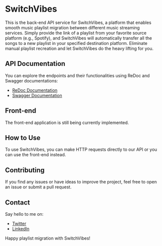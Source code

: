 # SwitchVibes
This is the back-end API service for SwitchVibes, a platform that enables smooth music playlist migration between different music streaming services.
Simply provide the link of a playlist from your favorite source platform (e.g., Spotify), and SwitchVibes will automatically transfer all the songs to
a new playlist in your specified destination platform. Eliminate manual playlist recreation and let SwitchVibes do the heavy lifting for you.

## API Documentation
You can explore the endpoints and their functionalities using ReDoc and Swagger documentations:
- [ReDoc Documentation](https://switch-vibes-production.up.railway.app/docs/)
- [Swagger Documentation](https://switch-vibes-production.up.railway.app/swagger/)

## Front-end
The front-end application is still being currently implemented.

## How to Use
To use SwitchVibes, you can make HTTP requests directly to our API or you can use the front-end instead.

## Contributing
If you find any issues or have ideas to improve the project, feel free to open an issue or submit a pull request.

## Contact
Say hello to me on:
- [Twitter](https://twitter.com/yensouchenna)
- [LinkedIn](https://linkedin.com/in/onyenso)

Happy playlist migration with SwitchVibes!
